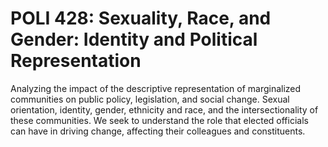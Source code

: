 # POLI 428: Sexuality, Race, and Gender: Identity and Political Representation

Analyzing the impact of the descriptive representation of marginalized communities on public policy, legislation, and social change. Sexual orientation, identity, gender, ethnicity and race, and the intersectionality of these communities. We seek to understand the role that elected officials can have in driving change, affecting their colleagues and constituents.
